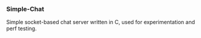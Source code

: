 ### Simple-Chat

Simple socket-based chat server written in C, used for experimentation and perf testing.
